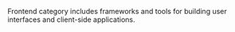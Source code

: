 <!-- Category: Frontend -->

Frontend category includes frameworks and tools for building user interfaces and client-side applications.
